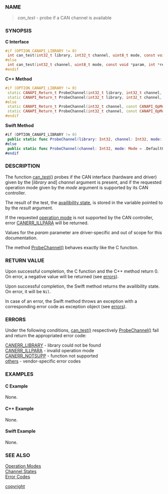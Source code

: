 ### NAME

> *can_test* - probe if a CAN channel is available

### SYNOPSIS

<a id="can_test"></a>
**C Interface**
```C
#if (OPTION_CANAPI_LIBRARY != 0)
 int can_test(int32_t library, int32_t channel, uint8_t mode, const void *param, int *result);
#else
 int can_test(int32_t channel, uint8_t mode, const void *param, int *result);
#endif
```
<a id="probechannel"></a>
**C++ Method**
```C++
#if (OPTION_CANAPI_LIBRARY != 0)
 static CANAPI_Return_t ProbeChannel(int32_t library, int32_t channel, const CANAPI_OpMode_t &opMode, const void *param, EChannelState &state);
 static CANAPI_Return_t ProbeChannel(int32_t library, int32_t channel, const CANAPI_OpMode_t &opMode, EChannelState &state);
#else
 static CANAPI_Return_t ProbeChannel(int32_t channel, const CANAPI_OpMode_t &opMode, const void *param, EChannelState &state);
 static CANAPI_Return_t ProbeChannel(int32_t channel, const CANAPI_OpMode_t &opMode, EChannelState &state);
#endif
```
<a id="func_probechannel"></a>
**Swift Method**
```Swift
#if (OPTION_CANAPI_LIBRARY != 0)
 public static func ProbeChannel(library: Int32, channel: Int32, mode: Mode = .DefaultOperationMode) throws -> State
#else
 public static func ProbeChannel(channel: Int32, mode: Mode = .DefaultOperationMode) throws -> State
#endif
```

### DESCRIPTION

The function [can_test()](#can_test) probes if the CAN interface (hardware and driver) given by the [*library* and] *channel* argument is present,
and if the requested operation mode given by the *mode* argument is supported by its CAN controller.

The result of the test, the [availibility state](/reference/channel_states#name), is stored in the variable pointed to by the *result* argument.

If the requested [operation mode](/reference/operation_modes#name) is not supported by the CAN controller, error [CANERR_ILLPARA](/reference/error_codes#error_illpara) will be returned.

Values for the *param* parameter are driver-specific and out of scope for this documentation.

The method [ProbeChannel()](#probechannel) behaves exactly like the C function.

### RETURN VALUE

Upon successful completion, the C function and the C++ method return 0. On error, a negative value will be returned (see [errors](#errors)).

Upon successful completion, the Swift method returns the availibility state. On error, it will be `Nil`.

In case of an error, the Swift method throws an exception with a corresponding error code as exception object (see [errors](#errors)).

### ERRORS

Under the following conditions, [can_test()](#can_test) respectively [ProbeChannel()](#probechannel) fail and return the appropriated error code:

[CANERR_LIBRARY](/reference/error_codes#error_library) - library could not be found \
[CANERR_ILLPARA](/reference/error_codes#error_illpara) - invalid operation mode \
[CANERR_NOTSUPP](/reference/error_codes#error_notsupp) - function not supported \
[others](/reference/error_codes#error_vendor)          - vendor-specific error codes

### EXAMPLES

#### C Example

None.

#### C++ Example

None.

#### Swift Example

None.

### SEE ALSO

[Operation Modes](/reference/operation_modes#name) \
[Channel States](/reference/channel_states#name) \
[Error Codes](/reference/error_codes#name)


[copyright](../copyright.md ':include')